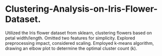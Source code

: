 # Clustering-Analysis-on-Iris-Flower-Dataset.
Utilized the Iris flower dataset from sklearn, clustering flowers based on petal width/length. Omitted two features for simplicity. Explored preprocessing impact, considered scaling. Employed k-means algorithm, drawing an elbow plot to determine the optimal cluster count (k).
